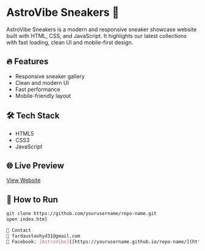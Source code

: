 # AstroVibe Sneakers 👟

AstroVibe Sneakers is a modern and responsive sneaker showcase website built with HTML, CSS, and JavaScript. It highlights our latest collections with fast loading, clean UI and mobile-first design.

## 🔥 Features
- Responsive sneaker gallery
- Clean and modern UI
- Fast performance
- Mobile-friendly layout

## 🛠 Tech Stack
- HTML5
- CSS3
- JavaScript

## 🌐 Live Preview
[View Website]([https://yourusername.github.io/repo-name/](https://fardaustaohyd.github.io/astrovibe_sneakers/))  


## 🚀 How to Run
```bash
git clone https://github.com/yourusername/repo-name.git
open index.html

📩 Contact
📧 fardaustaohyd31@gmail.com
📸 Facebook: [AstroVibe]([https://yourusername.github.io/repo-name/](https://fardaustaohyd.github.io/astrovibe_sneakers/)) 

